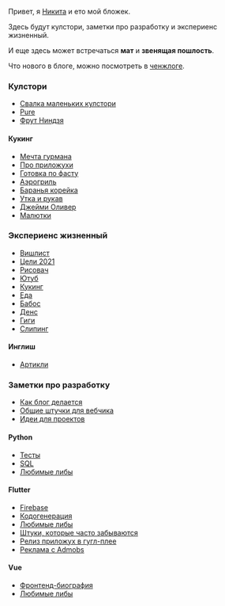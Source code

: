 Привет, я [Никита](/n) и ето мой бложек.

Здесь будут кулстори, заметки про разработку и экспериенс жизненный.

И еще здесь может встречаться <b>мат</b> и <b>звенящая пошлость</b>.

Что нового в блоге, можно посмотреть в [ченжлоге](/changelog).

### Кулстори <twitch-emote emote="coolstorybob"></twitch-emote>

- [Свалка маленьких кулстори](/cool-story/small)
- [Pure](/cool-story/pure)
- [Фрут Ниндзя](/cool-story/fruit-ninja)

#### Кукинг

- [Мечта гурмана](/cool-story/cooking/gourmet)
- [Про приложухи](/cool-story/cooking/apps)
- [Готовка по фасту](/cool-story/cooking/fast)
- [Аэрогриль](/cool-story/cooking/air-cooker)
- [Баранья корейка](/cool-story/cooking/rack-of-lamb)
- [Утка и рукав](/cool-story/cooking/my-duck-vision)
- [Джейми Оливер](/cool-story/cooking/jamie-oliver)
- [Малютки](/cool-story/cooking/other)

### Экспериенс жизненный <twitch-emote emote="5Head"></twitch-emote>

- [Вишлист](/exp/wishlist)
- [Цели 2021](/exp/goals2021)
- [Рисовач](/exp/art)
- [Ютуб](/exp/yt)
- [Кукинг](/exp/cooking)
- [Еда](/exp/food)
- [Бабос](/exp/money)
- [Денс](/exp/dance)
- [Гиги](/exp/gigs)
- [Слипинг](/exp/sleep)

#### Инглиш

- [Артикли](/exp/eng/articles)

### Заметки про разработку <twitch-emote emote="support"></twitch-emote>

- [Как блог делается](/dev/how)
- [Общие штучки для вебчика](/dev/base)
- [Идеи для проектов](/dev/ideas)

#### Python

- [Тесты](/dev/python/tests)
- [SQL](/dev/python/sql)
- [Любимые либы](/dev/python/libs)

#### Flutter

- [Firebase](/dev/flutter/firebase)
- [Кодогенерация](/dev/flutter/codegen)
- [Любимые либы](/dev/flutter/libs)
- [Штуки, которые часто забываются](/dev/flutter/faq)
- [Релиз приложух в гугл-плее](/dev/flutter/release)
- [Реклама с Admobs](/dev/flutter/ads)

#### Vue

- [Фронтенд-биография](/dev/vue/bio)
- [Любимые либы](/dev/vue/libs)
